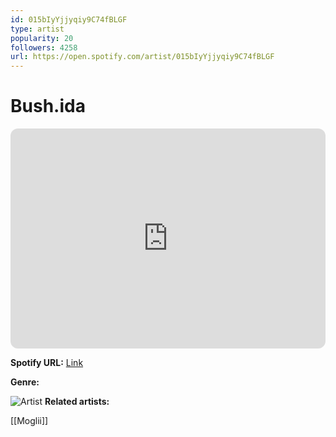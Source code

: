 ```yaml
---
id: 015bIyYjjyqiy9C74fBLGF
type: artist
popularity: 20
followers: 4258
url: https://open.spotify.com/artist/015bIyYjjyqiy9C74fBLGF
---
```

# Bush.ida

<iframe style="border-radius:12px" src="https://open.spotify.com/embed/artist/015bIyYjjyqiy9C74fBLGF" width="100%" height="352" frameBorder="0" allowfullscreen="" allow="autoplay; clipboard-write; encrypted-media; fullscreen; picture-in-picture" loading="lazy"></iframe>

**Spotify URL:** [Link](https://open.spotify.com/artist/015bIyYjjyqiy9C74fBLGF)

**Genre:** 

![Artist](https://i.scdn.co/image/ab6761610000e5ebdfb136466ecc895d68a538b0)
**Related artists:**

[[Moglii]]
